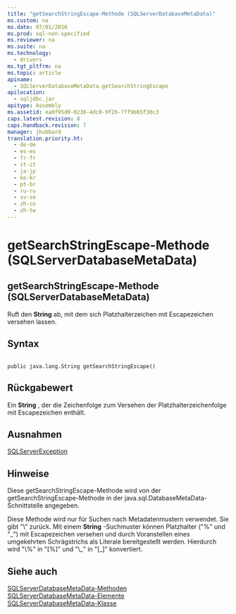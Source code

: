 ```yaml
---
title: "getSearchStringEscape-Methode (SQLServerDatabaseMetaData)"
ms.custom: na
ms.date: 07/01/2016
ms.prod: sql-non-specified
ms.reviewer: na
ms.suite: na
ms.technology: 
  - drivers
ms.tgt_pltfrm: na
ms.topic: article
apiname: 
  - SQLServerDatabaseMetaData.getSearchStringEscape
apilocation: 
  - sqljdbc.jar
apitype: Assembly
ms.assetid: ea0f95d0-0238-4dc8-9f26-7ff9b65f30c3
caps.latest.revision: 8
caps.handback.revision: 7
manager: jhubbard
translation.priority.ht: 
  - de-de
  - es-es
  - fr-fr
  - it-it
  - ja-jp
  - ko-kr
  - pt-br
  - ru-ru
  - sv-se
  - zh-cn
  - zh-tw
---
```

# getSearchStringEscape-Methode (SQLServerDatabaseMetaData)
    
## getSearchStringEscape\-Methode \(SQLServerDatabaseMetaData\)  
 Ruft den **String** ab, mit dem sich Platzhalterzeichen mit Escapezeichen versehen lassen.  
  
## Syntax  
  
```  
  
public java.lang.String getSearchStringEscape()  
```  
  
## Rückgabewert  
 Ein **String** , der die Zeichenfolge zum Versehen der Platzhalterzeichenfolge mit Escapezeichen enthält.  
  
## Ausnahmen  
 [SQLServerException](../content/SQLServerException-Class.md)  
  
## Hinweise  
 Diese getSearchStringEscape\-Methode wird von der getSearchStringEscape\-Methode in der java.sql.DatabaseMetaData\-Schnittstelle angegeben.  
  
 Diese Methode wird nur für Suchen nach Metadatenmustern verwendet. Sie gibt "\\" zurück. Mit einem **String** \-Suchmuster können Platzhalter \("%" und "\_"\) mit Escapezeichen versehen und durch Voranstellen eines umgekehrten Schrägstrichs als Literale bereitgestellt werden. Hierdurch wird "\\%" in "\[%\]" und "\\\_" in "\[\_\]" konvertiert.  
  
## Siehe auch  
 [SQLServerDatabaseMetaData-Methoden](../content/SQLServerDatabaseMetaData-Methods.md)   
 [SQLServerDatabaseMetaData-Elemente](../content/SQLServerDatabaseMetaData-Members.md)   
 [SQLServerDatabaseMetaData-Klasse](../content/SQLServerDatabaseMetaData-Class.md)  
  
  